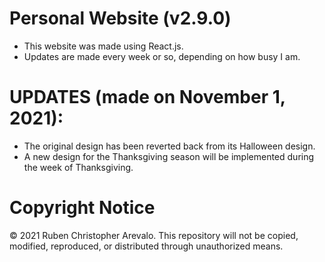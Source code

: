 # Personal Website (v2.9.0)

* This website was made using React.js.
* Updates are made every week or so, depending on how busy I am.

# UPDATES (made on November 1, 2021):

* The original design has been reverted back from its Halloween design.
* A new design for the Thanksgiving season will be implemented during the week of Thanksgiving.

# Copyright Notice

© 2021 Ruben Christopher Arevalo. This repository will not be copied, modified, reproduced, or distributed through unauthorized means.
